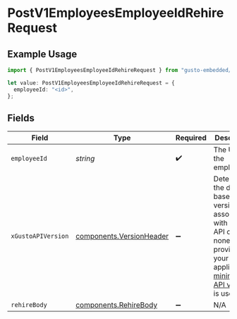 # PostV1EmployeesEmployeeIdRehireRequest

## Example Usage

```typescript
import { PostV1EmployeesEmployeeIdRehireRequest } from "gusto-embedded/models/operations";

let value: PostV1EmployeesEmployeeIdRehireRequest = {
  employeeId: "<id>",
};
```

## Fields

| Field                                                                                                                                                                                                                        | Type                                                                                                                                                                                                                         | Required                                                                                                                                                                                                                     | Description                                                                                                                                                                                                                  |
| ---------------------------------------------------------------------------------------------------------------------------------------------------------------------------------------------------------------------------- | ---------------------------------------------------------------------------------------------------------------------------------------------------------------------------------------------------------------------------- | ---------------------------------------------------------------------------------------------------------------------------------------------------------------------------------------------------------------------------- | ---------------------------------------------------------------------------------------------------------------------------------------------------------------------------------------------------------------------------- |
| `employeeId`                                                                                                                                                                                                                 | *string*                                                                                                                                                                                                                     | :heavy_check_mark:                                                                                                                                                                                                           | The UUID of the employee                                                                                                                                                                                                     |
| `xGustoAPIVersion`                                                                                                                                                                                                           | [components.VersionHeader](../../models/components/versionheader.md)                                                                                                                                                         | :heavy_minus_sign:                                                                                                                                                                                                           | Determines the date-based API version associated with your API call. If none is provided, your application's [minimum API version](https://docs.gusto.com/embedded-payroll/docs/api-versioning#minimum-api-version) is used. |
| `rehireBody`                                                                                                                                                                                                                 | [components.RehireBody](../../models/components/rehirebody.md)                                                                                                                                                               | :heavy_minus_sign:                                                                                                                                                                                                           | N/A                                                                                                                                                                                                                          |